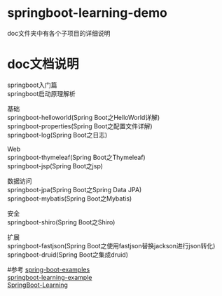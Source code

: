# springboot-learning-demo
doc文件夹中有各个子项目的详细说明

# doc文档说明
springboot入门篇<br/>
springboot启动原理解析<br/>

基础<br/>
springboot-helloworld(Spring Boot之HelloWorld详解)<br/>
springboot-properties(Spring Boot之配置文件详解)<br/>
springboot-log(Spring Boot之日志)<br/>

Web<br/>
springboot-thymeleaf(Spring Boot之Thymeleaf)<br/>
springboot-jsp(Spring Boot之jsp)<br/>

数据访问<br/>
springboot-jpa(Spring Boot之Spring Data JPA)<br/>
springboot-mybatis(Spring Boot之Mybatis)<br/>

安全<br/>
springboot-shiro(Spring Boot之Shiro)<br/>

扩展<br/>
springboot-fastjson(Spring Boot之使用fastjson替换jackson进行json转化)<br/>
springboot-druid(Spring Boot之集成druid)<br/>

#参考
[spring-boot-examples](https://github.com/ityouknow/spring-boot-examples)<br/>
[springboot-learning-example](https://github.com/JeffLi1993/springboot-learning-example)<br/>
[SpringBoot-Learning](https://git.oschina.net/didispace/SpringBoot-Learning)<br/>
